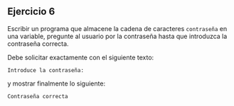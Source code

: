 ## Ejercicio 6

Escribir un programa que almacene la cadena de caracteres `contraseña` en una variable, pregunte al usuario por la contraseña hasta que introduzca la contraseña correcta.

Debe solicitar exactamente con el siguiente texto:

`Introduce la contraseña:`

y mostrar finalmente lo siguiente:

`Contraseña correcta`